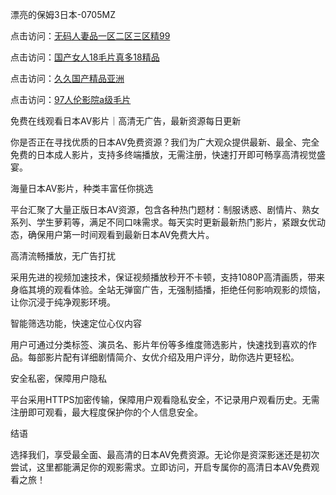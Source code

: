
漂亮的保姆3日本-0705MZ


点击访问：<a href="https://gfd-5xg.pages.dev//">无码人妻品一区二区三区精99</a>

点击访问：<a href="https://bsdf-5f5.pages.dev/">国产女人18毛片真多18精品</a>

点击访问：<a href="https://gda-c7m.pages.dev/">久久国产精品亚洲</a>

点击访问：<a href="https://fdhf-454.pages.dev/">97人伦影院a级毛片</a>



免费在线观看日本AV影片｜高清无广告，最新资源每日更新

你是否正在寻找优质的日本AV免费资源？我们为广大观众提供最新、最全、完全免费的日本成人影片，支持多终端播放，无需注册，快速打开即可畅享高清视觉盛宴。

海量日本AV影片，种类丰富任你挑选

平台汇聚了大量正版日本AV资源，包含各种热门题材：制服诱惑、剧情片、熟女系列、学生萝莉等，满足不同口味需求。每天实时更新最新热门影片，紧跟女优动态，确保用户第一时间观看到最新日本AV免费大片。

高清流畅播放，无广告打扰

采用先进的视频加速技术，保证视频播放秒开不卡顿，支持1080P高清画质，带来身临其境的观看体验。全站无弹窗广告，无强制插播，拒绝任何影响观影的烦恼，让你沉浸于纯净观影环境。

智能筛选功能，快速定位心仪内容

用户可通过分类标签、演员名、影片年份等多维度筛选影片，快速找到喜欢的作品。每部影片配有详细剧情简介、女优介绍及用户评分，助你选片更轻松。

安全私密，保障用户隐私

平台采用HTTPS加密传输，保障用户观看隐私安全，不记录用户观看历史。无需注册即可观看，最大程度保护你的个人信息安全。

结语

选择我们，享受最全面、最高清的日本AV免费资源。无论你是资深影迷还是初次尝试，这里都能满足你的观影需求。立即访问，开启专属你的高清日本AV免费观看之旅！























<span style="display:none;">[Canonical link](  ）</span>
